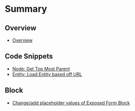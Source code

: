 # Summary

## Overview

* [Overview](README.md)

## Code Snippets

* [Node: Get Top Most Parent](methods.md)
* [Entity: Load Entity based off URL](entity-load-entity-based-off-url.md)

## Block

* [Change/add placeholder values of Exposed Form Block](block/changeadd-placeholder-values-of-exposed-form-block.md)

